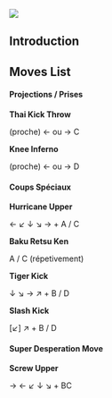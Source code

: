 ![](FfspJoe.PNG)  

## Introduction

## Moves List

#### Projections / Prises

**Thai Kick Throw**

(proche) ← ou → C

**Knee Inferno**

(proche) ← ou → D

#### Coups Spéciaux

**Hurricane Upper**

← ↙ ↓ ↘ → + A / C

**Baku Retsu Ken**

A / C (répetivement)

**Tiger Kick**

↓ ↘ → ↗ + B / D

**Slash Kick**

\[↙\] ↗ + B / D

#### Super Desperation Move

**Screw Upper**

→ ← ↙ ↓ ↘ + BC

